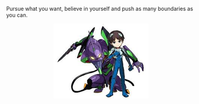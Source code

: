Pursue what you want, believe in yourself and push as many boundaries as you can.

<p align="center">
  <img src="https://github.com/estarsyang/estarsyang/blob/afcc7f1343a31cbbc9f15ecb6f7a305d16d864d3/images.jpeg" />
</p>

<!--
**estarsyang/estarsyang** is a ✨ _special_ ✨ repository because its `README.md` (this file) appears on your GitHub profile.

Here are some ideas to get you started:

- 🔭 I’m currently working on gd
- 🌱 I’m currently learning basic info
-->
